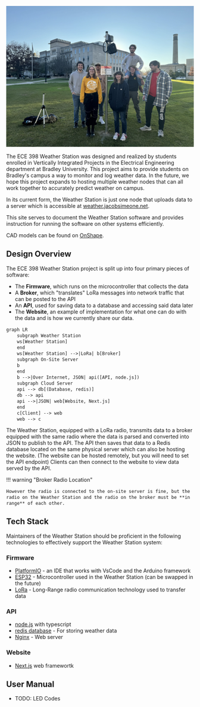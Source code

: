 ![](images/ws-cover.jpg)

The ECE 398 Weather Station was designed and realized by students enrolled in Vertically Integrated Projects in the Electrical Engineering department at Bradley University. This project aims to provide students on Bradley's campus a way to monitor and log weather data. In the future, we hope this project expands to hosting multiple weather nodes that can all work together to accurately predict weather on campus.

In its current form, the Weather Station is just one node that uploads data to a server which is accessible at [weather.jacobsimeone.net](https://weather.jacobsimeone.net).

This site serves to document the Weather Station software and provides instruction for running the software on other systems efficiently.

CAD models can be found on [OnShape](https://cad.onshape.com/documents/38c15368c41f2224b0adceca/w/e0d05cb6b75a73d47582f798/e/6f88f03cdb676fd77e352c81?renderMode=0&uiState=679021283de53a2916d306de).

## Design Overview

The ECE 398 Weather Station project is split up into four primary pieces of software:

* The **Firmware**, which runs on the microcontroller that collects the data
* A **Broker**, which "translates" LoRa messages into network traffic that can be posted to the API
* An **API**, used for saving data to a database and accessing said data later
* The **Website**, an example of implementation for what one can do with the data and is how we currently share our data.

```mermaid
graph LR
    subgraph Weather Station
    ws[Weather Station]
    end
    ws[Weather Station] -->|LoRa| b[Broker]
    subgraph On-Site Server
    b
    end
    b -->|Over Internet, JSON| api([API, node.js])
    subgraph Cloud Server
    api --> db[(Database, redis)]
    db --> api
    api -->|JSON| web[Website, Next.js]
    end
    c[Client] --> web
    web --> c
```

The Weather Station, equipped with a LoRa radio, transmits data to a broker equipped with the same radio where the data is parsed and converted into JSON to publish to the API. The API then saves that data to a Redis database located on the same physical server which can also be hosting the website. (The website can be hosted remotely, but you will need to set the API endpoint) Clients can then connect to the website to view data served by the API.

!!! warning "Broker Radio Location"

    However the radio is connected to the on-site server is fine, but the radio on the Weather Station and the radio on the broker must be **in range** of each other.

## Tech Stack

Maintainers of the Weather Station should be proficient in the following technologies to effectively support the Weather Station system:

### Firmware

* [PlatformIO](https://platformio.org/) - an IDE that works with VsCode and the Arduino framework
* [ESP32](https://www.espressif.com/en/products/socs/esp32) - Microcontroller used in the Weather Station (can be swapped in the future)
* [LoRa](https://www.digikey.com/en/maker/tutorials/2016/introduction-to-lora-technology) - Long-Range radio communication technology used to transfer data

### API
* [node.js](https://nodejs.org/en) with typescript
* [redis database](https://redis.io/nosql/what-is-nosql/#What%20is%20Redis%20NoSQL?) - For storing weather data
* [Nginx](https://nginx.org/en/) - Web server

### Website
* [Next.js](https://nextjs.org/) web framewortk

## User Manual

* TODO: LED Codes